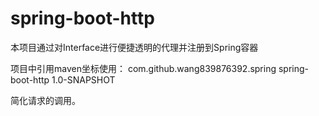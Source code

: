 # spring-boot-http
本项目通过对Interface进行便捷透明的代理并注册到Spring容器

项目中引用maven坐标使用：
<dependency>
   <groupId>com.github.wang839876392.spring</groupId>
    <artifactId>spring-boot-http</artifactId>
    <version>1.0-SNAPSHOT</version>
</dependency>

简化请求的调用。


